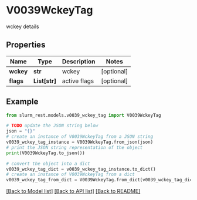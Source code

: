 # V0039WckeyTag

wckey details

## Properties

Name | Type | Description | Notes
------------ | ------------- | ------------- | -------------
**wckey** | **str** | wckey | [optional] 
**flags** | **List[str]** | active flags | [optional] 

## Example

```python
from slurm_rest.models.v0039_wckey_tag import V0039WckeyTag

# TODO update the JSON string below
json = "{}"
# create an instance of V0039WckeyTag from a JSON string
v0039_wckey_tag_instance = V0039WckeyTag.from_json(json)
# print the JSON string representation of the object
print(V0039WckeyTag.to_json())

# convert the object into a dict
v0039_wckey_tag_dict = v0039_wckey_tag_instance.to_dict()
# create an instance of V0039WckeyTag from a dict
v0039_wckey_tag_from_dict = V0039WckeyTag.from_dict(v0039_wckey_tag_dict)
```
[[Back to Model list]](../README.md#documentation-for-models) [[Back to API list]](../README.md#documentation-for-api-endpoints) [[Back to README]](../README.md)


